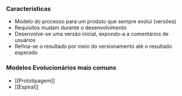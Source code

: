 ### Características
- Modelo do processo para um produto que sempre evolui (versões)
- Requisitos mudam durante o desenvolvimento
- Desenvolve-se uma versão inicial, expondo-a a comentários de usuários
- Refina-se o resultado por meio do versionamento até o resultado esperado

### Modelos Evolucionários mais comuns
- [[Prototipagem]]
- [[Espiral]]
